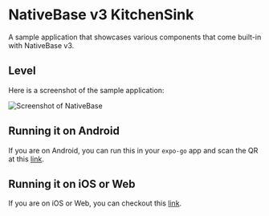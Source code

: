 # NativeBase v3 KitchenSink

A sample application that showcases various components that come built-in with NativeBase v3.

## Level

Here is a screenshot of the sample application:

![Screenshot of NativeBase](https://raw.githubusercontent.com/nativebase/kitchen-sink/master/assets/demo.png)

## Running it on Android

If you are on Android, you can run this in your `expo-go` app and scan the QR at this [link](https://expo.io/@geekyants/kitchensink-app-native-base).

## Running it on iOS or Web

If you are on iOS or Web, you can checkout this [link](https://kitchensink.nativebase.io/).
